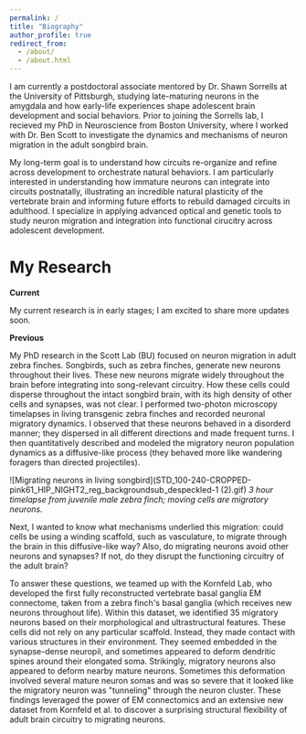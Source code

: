 ```yaml
---
permalink: /
title: "Biography"
author_profile: true
redirect_from: 
  - /about/
  - /about.html
---
```

I am currently a postdoctoral associate mentored by Dr. Shawn Sorrells at the University of Pittsburgh, studying late-maturing neurons in the amygdala and how early-life experiences shape adolescent brain development and social behaviors. Prior to joining the Sorrells lab, I recieved my PhD in Neuroscience from Boston University, where I worked with Dr. Ben Scott to investigate the dynamics and mechanisms of neuron migration in the adult songbird brain.

My long-term goal is to understand how circuits re-organize and refine across development to orchestrate natural behaviors. I am particularly interested in understanding how immature neurons can integrate into circuits postnatally, illustrating an incredible natural plasticity of the vertebrate brain and informing future efforts to rebuild damaged circuits in adulthood. I specialize in applying advanced optical and genetic tools to study neuron migration and integration into functional cirucitry across adolescent development.


My Research
======

**Current**

My current research is in early stages; I am excited to share more updates soon. 

**Previous** 

My PhD research in the Scott Lab (BU) focused on neuron migration in adult zebra finches. Songbirds, such as zebra finches, generate new neurons throughout their lives. These new neurons migrate widely throughout the brain before integrating into song-relevant circuitry. How these cells could disperse throughout the intact songbird brain, with its high density of other cells and synapses, was not clear. I performed two-photon microscopy timelapses in living transgenic zebra finches and recorded neuronal migratory dynamics. I observed that these neurons behaved in a disorderd manner; they dispersed in all different directions and made frequent turns.  I then quantitatively described and modeled the migratory neuron population dynamics as a diffusive-like process (they behaved more like wandering foragers than directed projectiles).  

![Migrating neurons in living songbird](STD_100-240-CROPPED-pink61_HIP_NIGHT2_reg_backgroundsub_despeckled-1 (2).gif)
*3 hour timelapse from juvenile male zebra finch; moving cells are migratory neurons.*

Next, I wanted to know what mechanisms underlied this migration: could cells be using a winding scaffold, such as vasculature, to migrate through the brain in this diffusive-like way? Also, do migrating neurons avoid other neurons and synapses? If not, do they disrupt the functioning circuitry of the adult brain? 

To answer these questions, we teamed up with the Kornfeld Lab, who developed the first fully reconstructed vertebrate basal ganglia EM connectome, taken from a zebra finch's basal ganglia (which receives new neurons throughout life). Within this dataset, we identified 35 migratory neurons based on their morphological and ultrastructural features. These cells did not rely on any particular scaffold. Instead, they made contact with various structures in their environment. They seemed embedded in the synapse-dense neuropil, and sometimes appeared to deform dendritic spines around their elongated soma. Strikingly, migratory neurons also appeared to deform nearby mature neurons. Sometimes this deformation involved several mature neuron somas and was so severe that it looked like the migratory neuron was "tunneling" through the neuron cluster. These findings leveraged the power of EM connectomics and an extensive new dataset from Kornfeld et al. to discover a surprising structural flexibility of adult brain circuitry to migrating neurons. 
